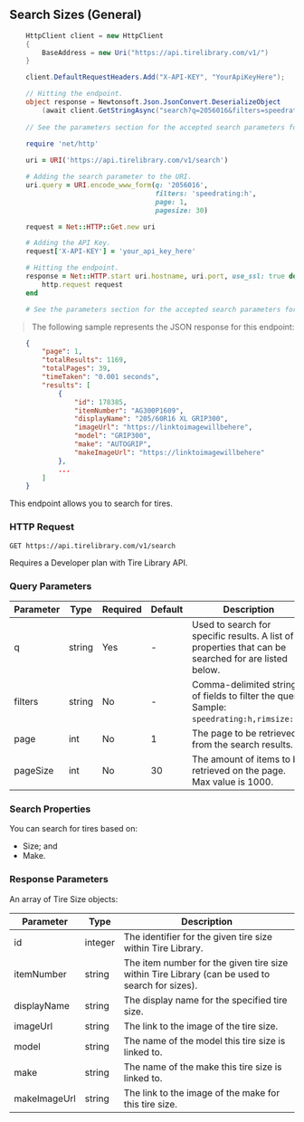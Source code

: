 ## Search Sizes (General)

```csharp
    HttpClient client = new HttpClient
    {
        BaseAddress = new Uri("https://api.tirelibrary.com/v1/")
    }

    client.DefaultRequestHeaders.Add("X-API-KEY", "YourApiKeyHere");

    // Hitting the endpoint.
    object response = Newtonsoft.Json.JsonConvert.DeserializeObject
        (await client.GetStringAsync("search?q=2056016&filters=speedrating:h&page=1&pagesize=30"));
    
    // See the parameters section for the accepted search parameters for this endpoint.
```

```ruby
    require 'net/http'
    
    uri = URI('https://api.tirelibrary.com/v1/search')

    # Adding the search parameter to the URI.
    uri.query = URI.encode_www_form(q: '2056016', 
                                    filters: 'speedrating:h', 
                                    page: 1, 
                                    pagesize: 30)

    request = Net::HTTP::Get.new uri

    # Adding the API Key.
    request['X-API-KEY'] = 'your_api_key_here'

    # Hitting the endpoint.
    response = Net::HTTP.start uri.hostname, uri.port, use_ssl: true do |http|
        http.request request
    end

    # See the parameters section for the accepted search parameters for this endpoint.
```

> The following sample represents the JSON response for this endpoint:

```json
    {
        "page": 1,
        "totalResults": 1169,
        "totalPages": 39,
        "timeTaken": "0.001 seconds",
        "results": [
            {
                "id": 178385,
                "itemNumber": "AG300P1609",
                "displayName": "205/60R16 XL GRIP300",
                "imageUrl": "https://linktoimagewillbehere",
                "model": "GRIP300",
                "make": "AUTOGRIP",
                "makeImageUrl": "https://linktoimagewillbehere"
            },
            ...
        ]
    }
```

This endpoint allows you to search for tires.

### HTTP Request

`GET
https://api.tirelibrary.com/v1/search`

<aside class="notice">
Requires a Developer plan with Tire Library API.
</aside>

### Query Parameters

Parameter | Type | Required | Default | Description
--------- | ---- | -------- | ------- | -----------
q | string | Yes | - | Used to search for specific results. A list of properties that can be searched for are listed below.
filters | string | No | - | Comma-delimited string of fields to filter the query. Sample: `speedrating:h,rimsize:16`.
page | int | No | 1 | The page to be retrieved from the search results.
pageSize | int | No | 30 | The amount of items to be retrieved on the page. Max value is 1000.

### Search Properties

You can search for tires based on:
- Size; and
- Make.

### Response Parameters

An array of Tire Size objects:

Parameter | Type | Description
--------- | ---- | -----------
id | integer | The identifier for the given tire size within Tire Library.
itemNumber | string | The item number for the given tire size within Tire Library (can be used to search for sizes).
displayName | string | The display name for the specified tire size.
imageUrl | string | The link to the image of the tire size.
model | string | The name of the model this tire size is linked to.
make | string | The name of the make this tire size is linked to.
makeImageUrl | string | The link to the image of the make for this tire size.